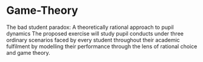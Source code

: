 # Game-Theory
The bad student paradox: A theoretically rational approach to pupil 
dynamics
The proposed exercise will study pupil conducts under three ordinary 
scenarios faced by every student throughout their academic fulfilment by modelling 
their performance through the lens of rational choice and game theory.
